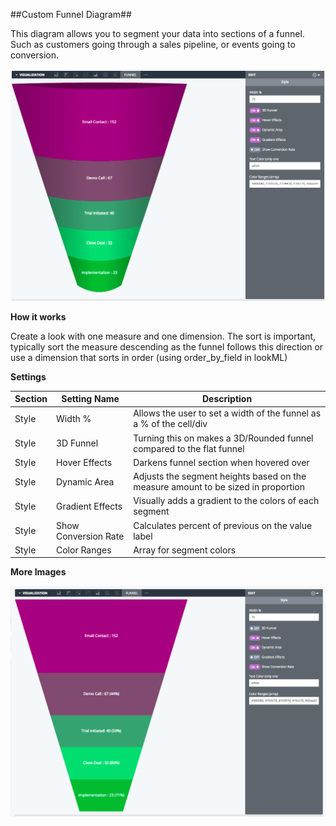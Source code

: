 ##Custom Funnel Diagram##

This diagram allows you to segment your data into sections of a funnel. Such as customers going through a sales pipeline, or events going to conversion. 

![funnel image](../images/funnel.png "Funnel Visualization")

**How it works**

Create a look with one measure and one dimension. The sort is important, typically sort the measure descending as the funnel follows this direction or use a dimension that sorts in order (using order_by_field in lookML)

**Settings**

| Section | Setting Name | Description |
|---------|--------------|-------------|
| Style | Width % | Allows the user to set a width of the funnel as a % of the cell/div |
| Style | 3D Funnel | Turning this on makes a 3D/Rounded funnel compared to the flat funnel |
| Style | Hover Effects | Darkens funnel section when hovered over |
| Style | Dynamic Area | Adjusts the segment heights based on the measure amount to be sized in proportion |
| Style | Gradient Effects | Visually adds a gradient to the colors of each segment |
| Style | Show Conversion Rate | Calculates percent of previous on the value label |
| Style | Color Ranges | Array for segment colors | 


**More Images**

![funnel image](../images/funnel2.png "Funnel Visualization")
